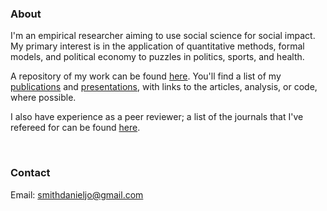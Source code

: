 ### About

I'm an empirical researcher aiming to use social science for social impact. My primary interest is in the application of quantitative methods, formal models, and political economy to puzzles in politics, sports, and health.

A repository of my work can be found [here](./#publications). You'll find a list of my [publications](./publications) and [presentations](./presentations), with links to the articles, analysis, or code, where possible. 

I also have experience as a peer reviewer; a list of the journals that I've refereed for can be found [here](./peer_reviewer).

<br />

### Contact

Email: [smithdanieljo@gmail.com](mailto:smithdanieljo@gmail.com)
